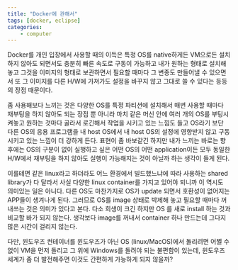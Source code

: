 ```yaml
---
title: "Docker에 관해서"
tags: [docker, eclipse]
categories:
    - computer
---
```


Docker를 개인 입장에서 사용할 때의 이득은 특정 OS를 native하게든 VM으로든 설치하지 않아도 되면서도 충분히 빠른 속도로 구동이 가능하고 내가 원하는 형태로 설치해놓고 그것을 이미지의 형태로 보관하면서 필요할 때마다 그 변종도 만들어낼 수 있으면서 또 그 이미지를 다른 H/W에 가져가도 설정을 바꾸지 않고 그대로 쓸 수 있다는 등등의 장점 때문이다.

좀 사용해보다 느끼는 것은 다양한 OS를 특정 파티션에 설치해서 매번 사용할 때마다 재부팅을 하지 않아도 되는 장점 뿐 아니라 마치 같은 머신 안에 여러 개의 OS를 부팅시켜놓고 원하는 것마다 골라서 로긴해서 작업을 시키고 있는 느낌도 들고 OS라기 보단 다른 OS의 응용 프로그램을 내 host OS에서 내 host OS의 설정에 영향받지 않고 구동시키고 있는 느낌이 더 강하게 든다. 표현이 좀 바보같긴 하지만 내가 느끼는 바로는 향후에는 OS의 구분이 없이 실행하고 싶은 어떤 OS의 어떤 application이든 모두 동일한 H/W에서 재부팅을 하지 않아도 실행이 가능해지는 것이 아닐까 하는 생각이 들게 된다.

이를테면 같은 linux라고 하더라도 어느 환경에서 빌드했느냐에 따라 사용하는 shared library가 다 달라서 사실 다양한 linux container를 가지고 있어야 되니까 이 역시도 의미있는 일은 아니다. 다른 OS도 마찬가지로 OS가 update 되면서 호환성이 없어지는 APP들이 생겨나게 된다. 그러므로 OS를 image 상태로 박제해 놓고 필요할 때마다 꺼내쓰는 것은 의미가 있다고 본다. 다소 희생이 크긴 하지만 OS 를 새로 install 하는 것과 비교할 바가 되지 않는다. 생각보다 image를 꺼내서 container 하나 만드는데 그다지 많은 시간이 걸리지 않는다. 

다만, 윈도우즈 컨테이너를 윈도우즈가 아닌 OS (linux/MacOS)에서 돌리려면 어쩔 수 없이 VM을 먼저 돌리고 그 위에 Windows를 돌려야 되는 불편함이 있는데, 윈도우즈 세계가 좀 더 발전해주면 이것도 간편하게 가능하게 되지 않을까?
